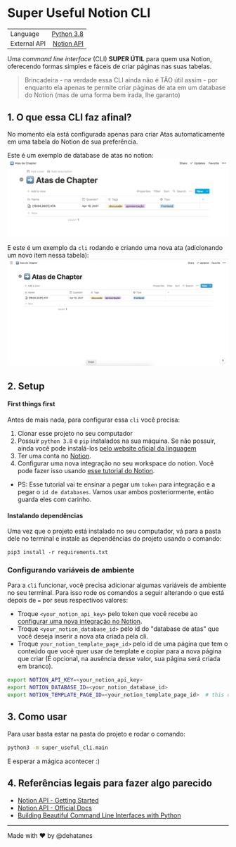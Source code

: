 # Super Useful Notion CLI

|                |                                                                                      |
| -------------- | ------------------------------------------------------------------------------------:|
| Language       | [Python 3.8](https://www.python.org/ "Python's Homepage")                            |
| External API   | [Notion API](https://developers.notion.com/reference/intro "Notion's API reference") |

Uma _command line interface_ (CLI) **SUPER ÚTIL** para quem usa Notion,
oferecendo formas simples e fáceis de criar páginas nas suas tabelas. 

> Brincadeira - na verdade essa CLI ainda não é TÃO  útil assim - por enquanto
> ela apenas te permite criar páginas de ata em um database do Notion (mas de 
uma forma bem irada, lhe garanto)

## 1. O que essa CLI faz afinal?
No momento ela está configurada apenas para criar Atas automaticamente em uma tabela do Notion de sua
preferência.

Este é um exemplo de database de atas no notion:
![Tabela com o título "Atas de Chapter" no Notion](https://github.com/dehatanes/super-useful-notion-cli/blob/main/doc_assets/notion_database_example.png)

E este é um exemplo da `cli` rodando e criando uma nova ata (adicionando um novo item nessa tabela):
![Video da cli funcionando](https://github.com/dehatanes/super-useful-notion-cli/blob/main/doc_assets/working_cli_video.gif)

## 2. Setup
####  First things first
Antes de mais nada, para configurar essa `cli` você precisa:
1. Clonar esse projeto no seu computador
2. Possuir `python 3.8` e `pip` instalados na sua máquina. Se não possuir, ainda
 você pode instalá-los [pelo website oficial da linguagem](https://www.python.org/ "Python's Homepage")
3. Ter uma conta no [Notion](https://www.notion.so/).
4. Configurar uma nova integração no seu workspace do notion. Você pode fazer isso
usando [esse tutorial do Notion](https://developers.notion.com/docs/getting-started).
  - PS: Esse tutorial vai te ensinar a pegar um `token` para integração e a pegar o 
  `id de databases`. Vamos usar ambos posteriormente, então guarda eles com carinho. 

#### Instalando dependências 
Uma vez que o projeto está instalado no seu computador, vá para a pasta dele no terminal
e instale as dependências do projeto usando o comando:
```
pip3 install -r requirements.txt
``` 

### Configurando variáveis de ambiente
Para a `cli` funcionar, você precisa adicionar algumas variáveis de ambiente no seu terminal.
Para isso rode os comandos a seguir alterando o que está depois de `=` por seus respectivos valores:
- Troque `<your_notion_api_key>` pelo token que você recebe ao [configurar uma nova integração no Notion](https://developers.notion.com/docs/getting-started).
- Troque `<your_notion_database_id>` pelo id do "database de atas" que você deseja inserir a nova ata criada pela cli.
- Troque `your_notion_template_page_id>` pelo id de uma página que tem o conteúdo que você quer usar de
template e copiar para a nova página que criar (É opcional, na ausência desse valor, sua página será criada em branco).
```bash
export NOTION_API_KEY=<your_notion_api_key>
export NOTION_DATABASE_ID=<your_notion_database_id>
export NOTION_TEMPLATE_PAGE_ID=<your_notion_template_page_id>  # this one is optional
```

## 3. Como usar
Para usar basta estar na pasta do projeto e rodar o comando:
```bash
python3 -m super_useful_cli.main 
```
E esperar a mágica acontecer :) 

## 4. Referências legais para fazer algo parecido
- [Notion API - Getting Started](https://developers.notion.com/docs/getting-started)
- [Notion API - Official Docs](https://developers.notion.com/reference/intro)
- [Building Beautiful Command Line Interfaces with Python](https://codeburst.io/building-beautiful-command-line-interfaces-with-python-26c7e1bb54df)

---
Made with :heart: by @dehatanes
